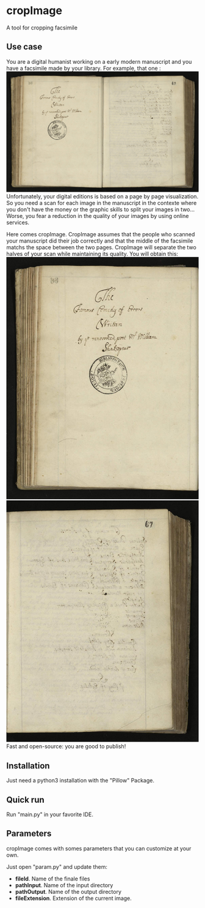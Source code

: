 # cropImage

A  tool for cropping facsimile

## Use case

You are a digital humanist working on a early modern manuscript and you have a facsimile made by your library. For example, that one :
![test.jpg](input/test.jpg)
Unfortunately, your digital editions is based on a page by page visualization. So you need a scan for each image in the manuscript in the contexte where you don't have the money or the graphic skills to split your images in two... Worse, you fear a reduction in the quality of your images by using online services.

Here comes cropImage. CropImage assumes that the people who scanned your manuscript did their job correctly and that the middle of the facsimile matchs the space between the two pages. CropImage will separate the two halves of your scan while maintaining its quality. You will obtain this:
![Test_001.jpg](output/Test_001.jpg)
![Test_002.jpg](output/Test_002.jpg)
Fast and open-source: you are good to publish!

## Installation

Just need a python3 installation with the "Pillow" Package.

## Quick run

Run "main.py" in your favorite IDE.

## Parameters

cropImage comes with somes parameters that you can customize at your own.

Just open "param.py" and update them:

* **fileId**. Name of the finale files
* **pathInput**. Name of the input directory
* **pathOutput**. Name of the output directory
* **fileExtension**. Extension of the current image.